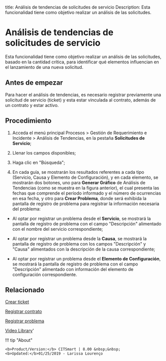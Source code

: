 title: Análisis de tendencias de solicitudes de servicio
Description: Esta funcionalidad tiene como objetivo realizar un análisis de las solicitudes. 
# Análisis de tendencias de solicitudes de servicio

Esta funcionalidad tiene como objetivo realizar un análisis de las solicitudes, basado en la cantidad crítica, para identificar qué elementos influencian en el lanzamiento de una nueva solicitud.

Antes de empezar
----------------

Para hacer el análisis de tendencias, es necesario registrar previamente una
solicitud de servicio (ticket) y esta estar vinculada al contrato, además de un
contrato y estar activo.

Procedimiento
-------------

1.  Acceda el menú principal Procesos \> Gestión de Requerimiento e Incidente \>
    Análisis de Tendencias, en la pestaña **Solicitudes de Servicio**;

2.  Llenar los campos disponibles;

3.  Haga clic en "Búsqueda";

4.  En cada guía, se mostrarán los resultados referentes a cada tipo (Servicio,
    Causa y Elemento de Configuración), y en cada elemento, se mostrarán dos
    botones, uno para **Generar Gráfico** de Análisis de Tendencias (como se
    muestra en la figura anterior), el cual presenta las fechas que comprende el
    período informado y el número de ocurrencias en esa fecha, y otro para
    **Crear Problema**, donde será exhibida la pantalla de registro de problema
    para registrar la información necesaria del problema:

   -   Al optar por registrar un problema desde el **Servicio**, se mostrará la
       pantalla de registro de problema con el campo "Descripción" alimentado con
       el nombre del servicio correspondiente;

   -   Al optar por registrar un problema desde la **Causa**, se mostrará la
       pantalla de registro de problema con los campos "Descripción" y "Causa"
       alimentados con la descripción de la causa correspondiente;

   -   Al optar por registrar un problema desde el **Elemento de Configuración**,
       se mostrará la pantalla de registro de problema con el campo "Descripción"
       alimentado con información del elemento de configuración correspondiente.

Relacionado
-----------

[Crear ticket](/es-es/citsmart-platform-8/processes/tickets/use/create-ticket.html)

[Registrar contrato](/es-es/citsmart-platform-8/additional-features/contract-management/use/register-contract.html)

[Registrar problema](/es-es/citsmart-platform-8/processes/problem/use/register-problem.html)

<i class='fa fa-youtube-play  fa-2x' style='color:#97ce17;vertical-align: middle;'> </i> [Video Library](https://www.youtube.com/playlist?list=PLB5qK2uzf2ROfIFL9F-3s-gomHNzudBEy)'

!!! tip "About"

    <b>Product/Version:</b> CITSmart | 8.00 &nbsp;&nbsp;
    <b>Updated:</b>01/25/2019 - Larissa Lourenço
